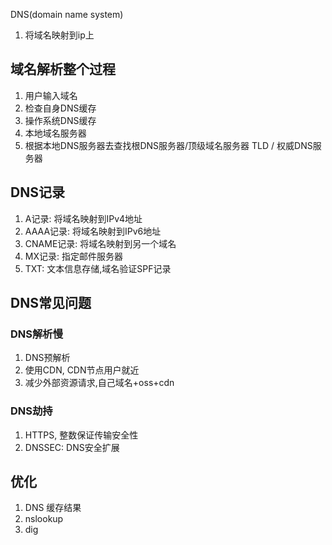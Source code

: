 DNS(domain name system)

1. 将域名映射到ip上

## 域名解析整个过程

1. 用户输入域名
2. 检查自身DNS缓存
3. 操作系统DNS缓存
4. 本地域名服务器
5. 根据本地DNS服务器去查找根DNS服务器/顶级域名服务器 TLD / 权威DNS服务器

## DNS记录

1. A记录: 将域名映射到IPv4地址
2. AAAA记录: 将域名映射到IPv6地址
3. CNAME记录: 将域名映射到另一个域名
4. MX记录: 指定邮件服务器
5. TXT: 文本信息存储,域名验证SPF记录

## DNS常见问题

### DNS解析慢

1. DNS预解析
2. 使用CDN, CDN节点用户就近
3. 减少外部资源请求,自己域名+oss+cdn

### DNS劫持

1. HTTPS, 整数保证传输安全性
2. DNSSEC: DNS安全扩展

## 优化

1. DNS 缓存结果
2. nslookup
3. dig
